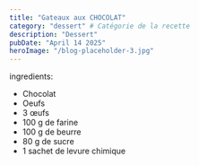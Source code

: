 ```yaml
---
title: "Gateaux aux CHOCOLAT"
category: "dessert" # Catégorie de la recette
description: "Dessert"
pubDate: "April 14 2025"
heroImage: "/blog-placeholder-3.jpg"
---
```


ingredients:

- Chocolat
- Oeufs
- 3 œufs
- 100 g de farine
- 100 g de beurre
- 80 g de sucre
- 1 sachet de levure chimique
